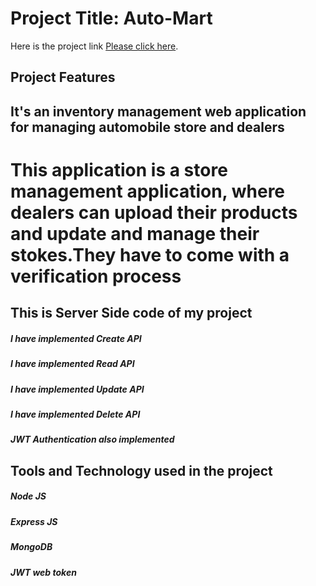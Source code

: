 # Project Title: Auto-Mart

Here is the project link [Please click here](https://auto-mart-45993.web.app/).

## Project Features

## It's an inventory management web application for managing automobile store and dealers
# This application is a store management application, where dealers can upload their products and update and manage their stokes.They have to come with a verification process 
## This is Server Side code of my project 
##### I have implemented Create API
##### I have implemented Read API
##### I have implemented Update API
##### I have implemented Delete API
##### JWT Authentication also implemented

## Tools and Technology used in the project
##### Node JS
##### Express JS
##### MongoDB
##### JWT web token

